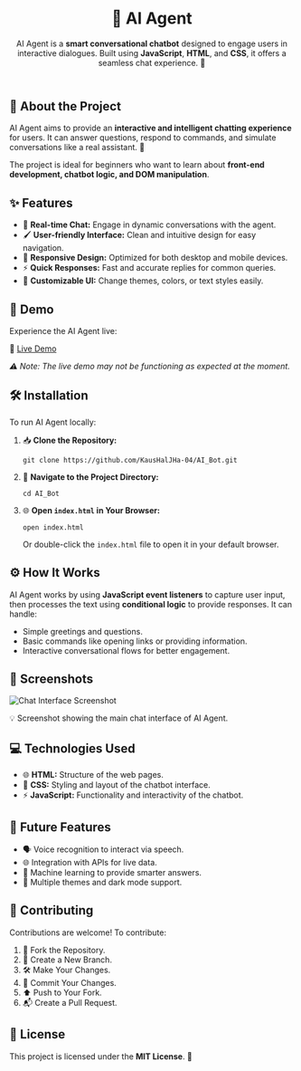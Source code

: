 <header>
    <h1>🤖 AI Agent</h1>
    <p>AI Agent is a <strong>smart conversational chatbot</strong> designed to engage users in interactive dialogues. Built using <strong>JavaScript</strong>, <strong>HTML</strong>, and <strong>CSS</strong>, it offers a seamless chat experience. 💬</p>
</header>

<section id="about">
    <h2>📖 About the Project</h2>
    <p>AI Agent aims to provide an <strong>interactive and intelligent chatting experience</strong> for users. It can answer questions, respond to commands, and simulate conversations like a real assistant. 🧠</p>
    <p>The project is ideal for beginners who want to learn about <strong>front-end development, chatbot logic, and DOM manipulation</strong>.</p>
</section>

<section id="features">
    <h2>✨ Features</h2>
    <ul>
        <li>💬 <strong>Real-time Chat:</strong> Engage in dynamic conversations with the agent.</li>
        <li>🖌️ <strong>User-friendly Interface:</strong> Clean and intuitive design for easy navigation.</li>
        <li>📱 <strong>Responsive Design:</strong> Optimized for both desktop and mobile devices.</li>
        <li>⚡ <strong>Quick Responses:</strong> Fast and accurate replies for common queries.</li>
        <li>🎨 <strong>Customizable UI:</strong> Change themes, colors, or text styles easily.</li>
    </ul>
</section>

<section id="demo">
    <h2>🚀 Demo</h2>
    <p>Experience the AI Agent live:</p>
    <p>🔗 <a href="https://boisterous-axolotl-f0048d.netlify.app/" target="_blank">Live Demo</a></p>
    <p><em>⚠️ Note: The live demo may not be functioning as expected at the moment.</em></p>
</section>

<section id="installation">
    <h2>🛠️ Installation</h2>
    <p>To run AI Agent locally:</p>
    <ol>
        <li>📥 <strong>Clone the Repository:</strong>
            <pre><code>git clone https://github.com/KausHalJHa-04/AI_Bot.git</code></pre>
        </li>
        <li>📂 <strong>Navigate to the Project Directory:</strong>
            <pre><code>cd AI_Bot</code></pre>
        </li>
        <li>🌐 <strong>Open <code>index.html</code> in Your Browser:</strong>
            <pre><code>open index.html</code></pre>
            <p>Or double-click the <code>index.html</code> file to open it in your default browser.</p>
        </li>
    </ol>
</section>

<section id="how-it-works">
    <h2>⚙️ How It Works</h2>
    <p>AI Agent works by using <strong>JavaScript event listeners</strong> to capture user input, then processes the text using <strong>conditional logic</strong> to provide responses. It can handle:</p>
    <ul>
        <li>Simple greetings and questions.</li>
        <li>Basic commands like opening links or providing information.</li>
        <li>Interactive conversational flows for better engagement.</li>
    </ul>
</section>

<section id="screenshots">
    <h2>📸 Screenshots</h2>
    <img src="https://boisterous-axolotl-f0048d.netlify.app/images/chat-interface.png" alt="Chat Interface Screenshot">
    <p>💡 Screenshot showing the main chat interface of AI Agent.</p>
</section>

<section id="technologies">
    <h2>💻 Technologies Used</h2>
    <ul>
        <li>🌐 <strong>HTML:</strong> Structure of the web pages.</li>
        <li>🎨 <strong>CSS:</strong> Styling and layout of the chatbot interface.</li>
        <li>⚡ <strong>JavaScript:</strong> Functionality and interactivity of the chatbot.</li>
    </ul>
</section>

<section id="future-features">
    <h2>🚧 Future Features</h2>
    <ul>
        <li>🗣️ Voice recognition to interact via speech.</li>
        <li>🌐 Integration with APIs for live data.</li>
        <li>🤖 Machine learning to provide smarter answers.</li>
        <li>🎨 Multiple themes and dark mode support.</li>
    </ul>
</section>

<section id="contributing">
    <h2>🤝 Contributing</h2>
    <p>Contributions are welcome! To contribute:</p>
    <ol>
        <li>🍴 Fork the Repository.</li>
        <li>🌿 Create a New Branch.</li>
        <li>🛠️ Make Your Changes.</li>
        <li>💾 Commit Your Changes.</li>
        <li>⬆️ Push to Your Fork.</li>
        <li>📬 Create a Pull Request.</li>
    </ol>
</section>

<footer>
    <h2>📄 License</h2>
    <p>This project is licensed under the <strong>MIT License</strong>. 📝</p>
</footer>
